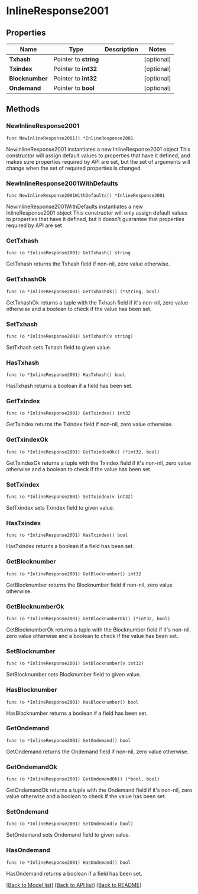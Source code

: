 # InlineResponse2001

## Properties

Name | Type | Description | Notes
------------ | ------------- | ------------- | -------------
**Txhash** | Pointer to **string** |  | [optional] 
**Txindex** | Pointer to **int32** |  | [optional] 
**Blocknumber** | Pointer to **int32** |  | [optional] 
**Ondemand** | Pointer to **bool** |  | [optional] 

## Methods

### NewInlineResponse2001

`func NewInlineResponse2001() *InlineResponse2001`

NewInlineResponse2001 instantiates a new InlineResponse2001 object
This constructor will assign default values to properties that have it defined,
and makes sure properties required by API are set, but the set of arguments
will change when the set of required properties is changed

### NewInlineResponse2001WithDefaults

`func NewInlineResponse2001WithDefaults() *InlineResponse2001`

NewInlineResponse2001WithDefaults instantiates a new InlineResponse2001 object
This constructor will only assign default values to properties that have it defined,
but it doesn't guarantee that properties required by API are set

### GetTxhash

`func (o *InlineResponse2001) GetTxhash() string`

GetTxhash returns the Txhash field if non-nil, zero value otherwise.

### GetTxhashOk

`func (o *InlineResponse2001) GetTxhashOk() (*string, bool)`

GetTxhashOk returns a tuple with the Txhash field if it's non-nil, zero value otherwise
and a boolean to check if the value has been set.

### SetTxhash

`func (o *InlineResponse2001) SetTxhash(v string)`

SetTxhash sets Txhash field to given value.

### HasTxhash

`func (o *InlineResponse2001) HasTxhash() bool`

HasTxhash returns a boolean if a field has been set.

### GetTxindex

`func (o *InlineResponse2001) GetTxindex() int32`

GetTxindex returns the Txindex field if non-nil, zero value otherwise.

### GetTxindexOk

`func (o *InlineResponse2001) GetTxindexOk() (*int32, bool)`

GetTxindexOk returns a tuple with the Txindex field if it's non-nil, zero value otherwise
and a boolean to check if the value has been set.

### SetTxindex

`func (o *InlineResponse2001) SetTxindex(v int32)`

SetTxindex sets Txindex field to given value.

### HasTxindex

`func (o *InlineResponse2001) HasTxindex() bool`

HasTxindex returns a boolean if a field has been set.

### GetBlocknumber

`func (o *InlineResponse2001) GetBlocknumber() int32`

GetBlocknumber returns the Blocknumber field if non-nil, zero value otherwise.

### GetBlocknumberOk

`func (o *InlineResponse2001) GetBlocknumberOk() (*int32, bool)`

GetBlocknumberOk returns a tuple with the Blocknumber field if it's non-nil, zero value otherwise
and a boolean to check if the value has been set.

### SetBlocknumber

`func (o *InlineResponse2001) SetBlocknumber(v int32)`

SetBlocknumber sets Blocknumber field to given value.

### HasBlocknumber

`func (o *InlineResponse2001) HasBlocknumber() bool`

HasBlocknumber returns a boolean if a field has been set.

### GetOndemand

`func (o *InlineResponse2001) GetOndemand() bool`

GetOndemand returns the Ondemand field if non-nil, zero value otherwise.

### GetOndemandOk

`func (o *InlineResponse2001) GetOndemandOk() (*bool, bool)`

GetOndemandOk returns a tuple with the Ondemand field if it's non-nil, zero value otherwise
and a boolean to check if the value has been set.

### SetOndemand

`func (o *InlineResponse2001) SetOndemand(v bool)`

SetOndemand sets Ondemand field to given value.

### HasOndemand

`func (o *InlineResponse2001) HasOndemand() bool`

HasOndemand returns a boolean if a field has been set.


[[Back to Model list]](../README.md#documentation-for-models) [[Back to API list]](../README.md#documentation-for-api-endpoints) [[Back to README]](../README.md)


